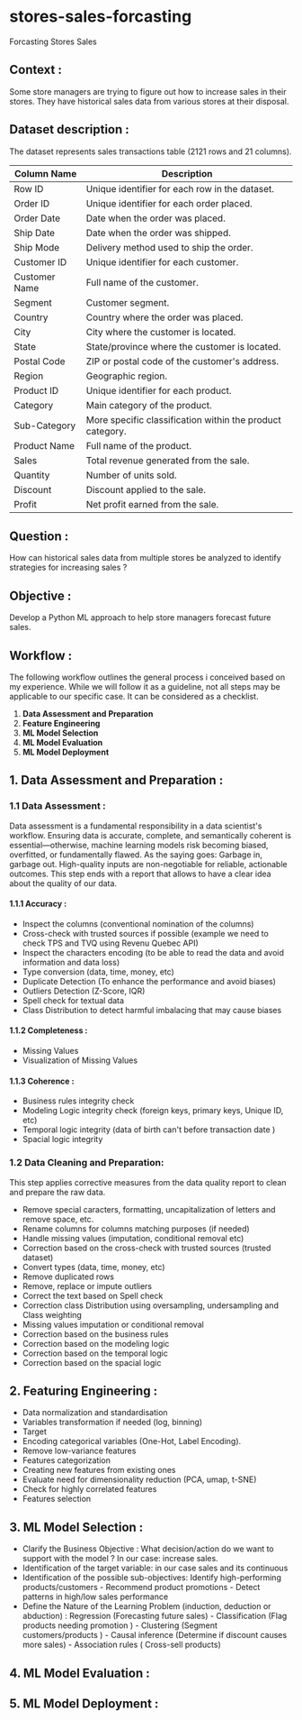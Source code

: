 # stores-sales-forcasting
Forcasting Stores Sales 
## Context :
  Some store managers are trying to figure out how to increase sales in their stores. They have historical sales data from various stores at their disposal.

## Dataset description :  

The dataset represents sales transactions table (2121 rows and 21 columns).

  | Column Name     | Description |
|-----------------|-------------|
| Row ID          | Unique identifier for each row in the dataset. |
| Order ID        | Unique identifier for each order placed. |
| Order Date      | Date when the order was placed. |
| Ship Date       | Date when the order was shipped. |
| Ship Mode       | Delivery method used to ship the order. |
| Customer ID     | Unique identifier for each customer. |
| Customer Name   | Full name of the customer. |
| Segment         | Customer segment. |
| Country         | Country where the order was placed. |
| City            | City where the customer is located. |
| State           | State/province where the customer is located. |
| Postal Code     | ZIP or postal code of the customer's address. |
| Region          | Geographic region. |
| Product ID      | Unique identifier for each product. |
| Category        | Main category of the product. |
| Sub-Category    | More specific classification within the product category. |
| Product Name    | Full name of the product. |
| Sales           | Total revenue generated from the sale. |
| Quantity        | Number of units sold. |
| Discount        | Discount applied to the sale. |
| Profit          | Net profit earned from the sale. |

## Question : 
How can historical sales data from multiple stores be analyzed to identify strategies for increasing sales ?

## Objective : 
Develop a Python ML approach to help store managers forecast future sales.

## Workflow :
The following workflow outlines the general process i conceived based on my experience. While we will follow it as a guideline, not all steps may be applicable to our specific case. It can be considered as a checklist.

  1. **Data Assessment and Preparation**  
  2. **Feature Engineering**  
  3. **ML Model Selection**  
  4. **ML Model Evaluation**  
  5. **ML Model Deployment**  


## 1. Data Assessment and Preparation : 

###  1.1 Data Assessment : 

Data assessment is a fundamental responsibility in a data scientist's workflow. Ensuring data is accurate, complete, and semantically coherent is essential—otherwise, machine learning models risk becoming biased, overfitted, or fundamentally flawed. As the saying goes: Garbage in, garbage out. High-quality inputs are non-negotiable for reliable, actionable outcomes. This step ends with a report that allows to have a clear idea about the quality of our data.

####  1.1.1 Accuracy : 
-  Inspect the columns (conventional nomination of the columns)
-  Cross-check with trusted sources if possible (example we need to check TPS and TVQ using Revenu Quebec API)
-  Inspect the characters encoding (to be able to read the data and avoid information and data loss)
-  Type conversion (data, time, money, etc)
-  Duplicate Detection (To enhance the performance and avoid biases)
-  Outliers Detection (Z-Score, IQR)
-  Spell check for textual data
-  Class Distribution to detect harmful imbalacing that may cause biases 

####  1.1.2 Completeness :
-  Missing Values
-  Visualization of Missing Values 

####  1.1.3 Coherence :
- Business rules integrity check 
- Modeling Logic integrity check (foreign keys, primary keys, Unique ID, etc)
- Temporal logic integrity (data of birth can't before transaction date )
- Spacial logic integrity 

###  1.2 Data Cleaning and Preparation: 
This step applies corrective measures from the data quality report to clean and prepare the raw data.
-  Remove special caracters, formatting, uncapitalization  of letters and remove space, etc.
-  Rename columns for columns matching purposes (if needed) 
-  Handle missing values (imputation, conditional removal etc)
-  Correction based on the cross-check with trusted sources (trusted dataset)
-  Convert types (data, time, money, etc)
-  Remove duplicated rows
-  Remove, replace or impute outliers
-  Correct the text based on Spell check
-  Correction class Distribution using oversampling, undersampling and Class weighting
-  Missing values imputation or conditional removal
-  Correction based on the business rules 
-  Correction based on the modeling logic 
-  Correction based on the temporal logic 
-  Correction based on the spacial logic 

## 2. Featuring Engineering : 

- Data normalization and standardisation
- Variables transformation if needed (log, binning)
- Target 
- Encoding categorical variables (One-Hot, Label Encoding).
- Remove low-variance features
- Features categorization 
- Creating new features from existing ones
- Evaluate need for dimensionality reduction (PCA, umap, t-SNE)
- Check for highly correlated features
- Features selection

## 3. ML Model Selection : 
- Clarify the Business Objective : What decision/action do we want to support with the model ? In our case: increase sales.
- Identification of the target variable: in our case sales and its continuous 
- Identification of the possible sub-objectives: Identify high-performing products/customers - Recommend product promotions - Detect patterns in high/low sales performance
- Define the Nature of the Learning Problem (induction, deduction or abduction) : Regression (Forecasting future sales) - Classification (Flag products needing promotion ) - Clustering (Segment customers/products
) - Causal inference (Determine if discount causes more sales) - Association rules (	Cross-sell products)

## 4. ML Model Evaluation :

## 5. ML Model Deployment :

